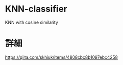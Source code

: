 # KNN-classifier
KNN with cosine similarity

# 詳細
https://qiita.com/skhiuk/items/4808cbc8b1097ebc4258
